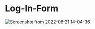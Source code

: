 # Log-In-Form
![Screenshot from 2022-06-21 14-04-36](https://user-images.githubusercontent.com/76239173/174755576-bde333f9-c736-4a1b-be59-bb3ea20a044a.png)
